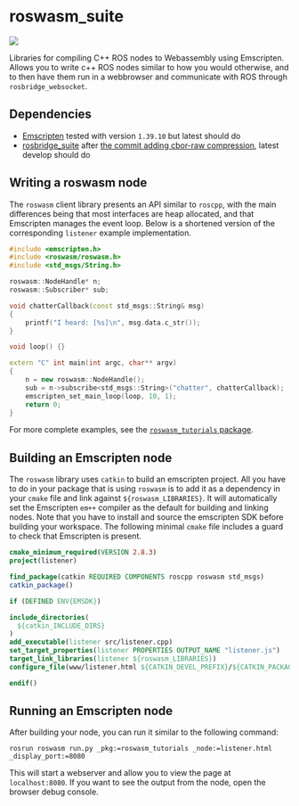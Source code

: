 # roswasm_suite
![](https://github.com/nilsbore/roswasm_suite/workflows/CI/badge.svg)

Libraries for compiling C++ ROS nodes to Webassembly using Emscripten. Allows you to write c++ ROS nodes similar to how you would otherwise, and to then have them run in a webbrowser and communicate with ROS through `rosbridge_websocket`.

## Dependencies

* [Emscripten](https://emscripten.org/docs/getting_started/downloads.html) tested with version `1.39.10` but latest should do
* [rosbridge_suite](https://github.com/RobotWebTools/rosbridge_suite) after [the commit adding cbor-raw compression](https://github.com/RobotWebTools/rosbridge_suite/commit/dc7fcb282d1326d573abe83579cc7d989ae71739), latest develop should do

## Writing a roswasm node

The `roswasm` client library presents an API similar to `roscpp`, with the
main differences being that most interfaces are heap allocated, and that Emscripten
manages the event loop. Below is a shortened version of the corresponding
`listener` example implementation.

```cpp
#include <emscripten.h>
#include <roswasm/roswasm.h>
#include <std_msgs/String.h>

roswasm::NodeHandle* n;
roswasm::Subscriber* sub;

void chatterCallback(const std_msgs::String& msg)
{
    printf("I heard: [%s]\n", msg.data.c_str());
}

void loop() {}

extern "C" int main(int argc, char** argv)
{
    n = new roswasm::NodeHandle();
    sub = n->subscribe<std_msgs::String>("chatter", chatterCallback);
    emscripten_set_main_loop(loop, 10, 1);
    return 0;
}

```
For more complete examples, see the [`roswasm_tutorials` package](https://github.com/nilsbore/roswasm_suite/tree/master/roswasm_tutorials).

## Building an Emscripten node

The `roswasm` library uses `catkin` to build an emscripten project.
All you have to do in your package that is using `roswasm` is to add
it as a dependency in your `cmake` file and link against
`${roswasm_LIBRARIES}`. It will automatically set the Emscripten
`em++` compiler as the default for building and linking nodes.
Note that you have to install and source the emscripten SDK before
building your workspace. The following minimal `cmake` file includes
a guard to check that Emscripten is present.
```cmake
cmake_minimum_required(VERSION 2.8.3)
project(listener)

find_package(catkin REQUIRED COMPONENTS roscpp roswasm std_msgs)
catkin_package()

if (DEFINED ENV{EMSDK})

include_directories(
  ${catkin_INCLUDE_DIRS}
)
add_executable(listener src/listener.cpp)
set_target_properties(listener PROPERTIES OUTPUT_NAME "listener.js")
target_link_libraries(listener ${roswasm_LIBRARIES})
configure_file(www/listener.html ${CATKIN_DEVEL_PREFIX}/${CATKIN_PACKAGE_BIN_DESTINATION}/listener.html COPYONLY)

endif()
```

## Running an Emscripten node

After building your node, you can run it similar to the following command:
```
rosrun roswasm run.py _pkg:=roswasm_tutorials _node:=listener.html _display_port:=8080
```
This will start a webserver and allow you to view the page at `localhost:8080`.
If you want to see the output from the node, open the browser debug console.
